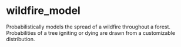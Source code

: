 wildfire_model
==============

Probabilistically models the spread of a wildfire throughout a forest. Probabilities of a tree igniting or dying are drawn from a customizable distribution.

